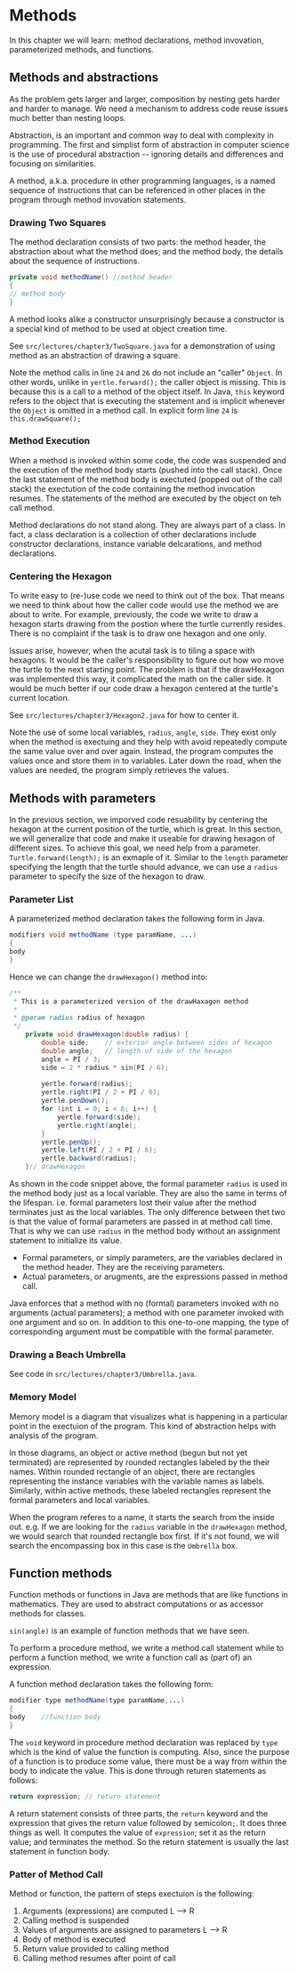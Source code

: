 # Methods
In this chapter we will learn: method declarations, method invovation, parameterized methods, and functions.

## Methods and abstractions
As the problem gets larger and larger, composition by nesting gets harder and harder to manage. We need a mechanism to address code reuse issues much better than nesting loops.

Abstraction, is an important and common way to deal with complexity in programming. The first and simplist form of abstraction in computer science is the use of procedural abstraction -- ignoring details and differences and focusing on similarities.

A method, a.k.a. procedure in other programming languages, is a named sequence of instructions that can be referenced in other places in the program through method invovation statements.

### Drawing Two Squares
The method declaration consists of two parts: the method header, the abstraction about what the method does; and the method body, the details about the sequence of instructions.

```java
private void methodName() //method header
{
// method body
}
```

A method looks alike a constructor unsurprisingly because a constructor is a special kind of method to be used at object creation time.

See `src/lectures/chapter3/TwoSquare.java` for a demonstration of using method as an abstraction of drawing a square.

Note the method calls in line `24` and `26` do not include an "caller" `Object`. In other words, unlike in `yertle.forward();` the caller object is missing. This is because this is a call to a method of the object itself. In Java, `this` keyword refers to the object that is executing the statement and is implicit whenever the `Object` is omitted in a method call. In explicit form line `24` is `this.drawSquare();`

### Method Execution
When a method is invoked within some code, the code was suspended and the execution of the method body starts (pushed into the call stack). Once the last statement of the method body is exectuted (popped out of the call stack) the exectution of the code containing the method invocation resumes. The statements of the method are executed by the object on teh call method.

Method declarations do not stand along. They are always part of a class. In fact, a class declaration is a collection of other declarations include constructor declarations, instance variable delcarations, and method declarations.

### Centering the Hexagon
To write easy to (re-)use code we need to think out of the box. That means we need to think about how the caller code would use the method we are about to write. For example, previously, the code we write to draw a hexagon starts drawing from the postion where the turtle currently resides. There is no complaint if the task is to draw one hexagon and one only.

Issues arise, however, when the acutal task is to tiling a space with hexagons. It would be the caller's responsibility to figure out how wo move the turtle to the next starting point. The problem is that if the drawHexagon was implemented this way, it complicated the math on the caller side. It would be much better if our code draw a hexagon centered at the turtle's current location.

See `src/lectures/chapter3/Hexagon2.java` for how to center it.

Note the use of some local variables, `radius`, `angle`, `side`. They exist only when the method is exectuing and they help with avoid repeatedly compute the same value over and over again. Instead, the program computes the values once and store them in to variables. Later down the road, when the values are needed, the program simply retrieves the values.

## Methods with parameters
In the previous section, we imporved code resuability by centering the hexagon at the current position of the turtle, which is great. In this section, we will generalize that code and make it useable for drawing hexagon of different sizes. To achieve this goal, we need help from a parameter. `Turtle.forward(length);` is an exmaple of it. Similar to the `length` parameter specifying the length that the turtle should advance, we can use a `radius` parameter to specify the size of the hexagon to draw.
### Parameter List
A parameterized method declaration takes the following form in Java.
```java
modifiers void methodName (type paramName, ...)
{
body
}
```
Hence we can change the `drawHexagon()` method into:
```java
/**
 * This is a parameterized version of the drawHaxagon method
 * 
 * @param radius radius of hexagon
 */ 
    private void drawHexagon(double radius) {
        double side;    // exterior angle between sides of hexagon
        double angle;   // length of side of the hexagon
        angle = PI / 3;
        side = 2 * radius * sin(PI / 6);
        
        yertle.forward(radius);
        yertle.right(PI / 2 + PI / 6);
        yertle.penDown();
        for (int i = 0; i < 6; i++) {
            yertle.forward(side);
            yertle.right(angle);
        }
        yertle.penUp();
        yertle.left(PI / 2 + PI / 6);
        yertle.backward(radius);
    }// drawHexagon
```
As shown in the code snippet above, the formal parameter `radius` is used in the method body just as a local variable. They are also the same in terms of the lifespan. i.e. formal parameters lost their value after the method terminates just as the local variables. The only difference between thet two is that the value of formal parameters are passed in at method call time. That is why we can use `radius` in the method body without an assignment statement to initialize its value.

- Formal parameters, or simply parameters, are the variables declared in the method header. They are the receiving parameters.
- Actual parameters, or arugments, are the expressions passed in method call.

Java enforces that a method with no (formal) parameters invoked with no arguments (actual parameters); a method with one parameter invoked with one argument and so on. In addition to this one-to-one mapping, the type of corresponding argument must be compatible with the formal parameter.

### Drawing a Beach Umbrella
See code in `src/lectures/chapter3/Umbrella.java`.

### Memory Model
Memory model is a diagram that visualizes what is happening in a particular point in the exectuion of the program. This kind of abstraction helps with analysis of the program.

In those diagrams, an object or active method (begun but not yet terminated) are represented by rounded rectangles labeled by the their names. Within rounded rectangle of an object, there are rectangles representing the instance variables with the variable names as labels. Similarly, within active methods, these labeled rectangles represent the formal parameters and local variables.

When the program referes to a name, it starts the search from the inside out. e.g. If we are looking for the `radius` variable in the `drawHexagon` method, we would search that rounded rectangle box first. If it's not found, we will search the encompassing box in this case is the `Umbrella` box.

## Function methods
Function methods or functions in Java are methods that are like functions in mathematics. They are used to abstract computations or as accessor methods for classes.

`sin(angle)` is an example of function methods that we have seen.

To perform a procedure method, we write a method call statement while to perform a function method, we write a function call as (part of) an expression.

A function method declaration takes the following form:
```java
modifier type methodName(type paramName,...)
{
body    //function body
}
```
The `void` keyword in procedure method declaration was replaced by `type` which is the kind of value the function is computing. Also, since the purpose of a function is to produce some value, there must be a way from within the body to indicate the value. This is done through returen statements as follows:
```java
return expression; // return statement
```
A return statement consists of three parts, the `return` keyword and the expression that gives the return value followed by semicolon`;`. It does three things as well. It computes the value of `expression`; set it as the return value; and terminates the method. So the return statement is usually the last statement in function body.

### Patter of Method Call
Method or function, the pattern of steps exectuion is the following:
1. Arguments (expressions) are computed L --> R
2. Calling method is suspended
3. Values of arguments are assigned to parameters L --> R
4. Body of method is executed
5. Return value provided to calling method
6. Calling method resumes after point of call